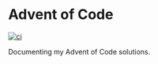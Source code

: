 # Advent of Code
[![ci](https://github.com/martinbjeldbak/advent-of-code/actions/workflows/ci.yml/badge.svg)](https://github.com/martinbjeldbak/advent-of-code/actions/workflows/ci.yml)

Documenting my Advent of Code solutions.
